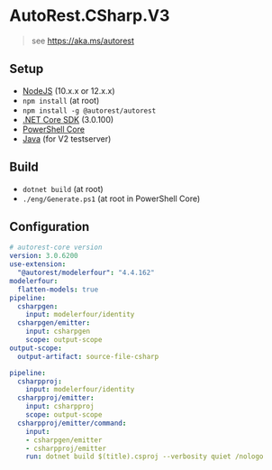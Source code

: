 # AutoRest.CSharp.V3
> see https://aka.ms/autorest

## Setup
- [NodeJS](https://nodejs.org/en/) (10.x.x or 12.x.x)
- `npm install` (at root)
- `npm install -g @autorest/autorest`
- [.NET Core SDK](https://dotnet.microsoft.com/download/dotnet-core/3.0) (3.0.100)
- [PowerShell Core](https://github.com/PowerShell/PowerShell/releases/latest)
- [Java](https://www.java.com/en/download/) (for V2 testserver)

## Build
- `dotnet build` (at root)
- `./eng/Generate.ps1` (at root in PowerShell Core)

## Configuration
```yaml
# autorest-core version
version: 3.0.6200
use-extension:
  "@autorest/modelerfour": "4.4.162"
modelerfour:
  flatten-models: true
pipeline:
  csharpgen:
    input: modelerfour/identity
  csharpgen/emitter:
    input: csharpgen
    scope: output-scope
output-scope:
  output-artifact: source-file-csharp
```

```yaml $(include-csproj)
pipeline:
  csharpproj:
    input: modelerfour/identity
  csharpproj/emitter:
    input: csharpproj
    scope: output-scope
  csharpproj/emitter/command:
    input:
    - csharpgen/emitter
    - csharpproj/emitter
    run: dotnet build $(title).csproj --verbosity quiet /nologo
```
